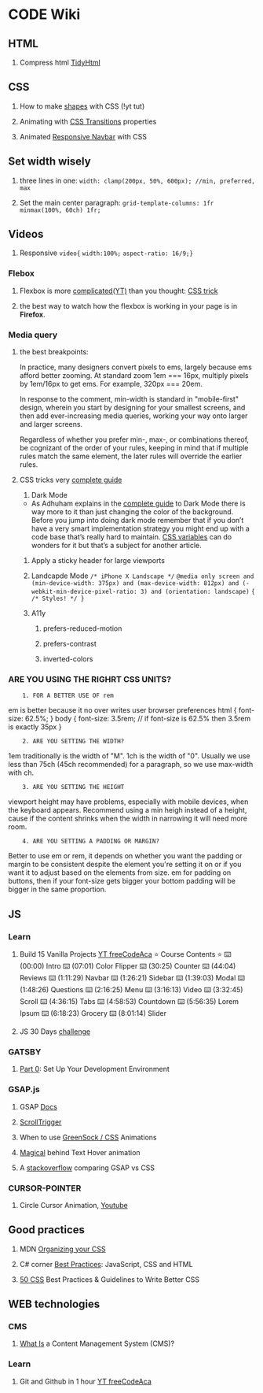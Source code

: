 # CODE Wiki

## HTML

1. Compress html [TidyHtml](https://www.html-tidy.org)

## CSS

1. How to make [shapes](https://www.youtube.com/watch?v=QY7Rj8aZcZk) with CSS (!yt tut)

1. Animating with [CSS Transitions](https://www.youtube.com/watch?v=Nloq6uzF8RQ) properties

1. Animated [Responsive Navbar](https://www.youtube.com/watch?v=biOMz4puGt8) with CSS

## Set width wisely

1. three lines in one: `width: clamp(200px, 50%, 600px); //min, preferred, max`

1. Set the main center paragraph: `grid-template-columns: 1fr minmax(100%, 60ch) 1fr;`

## Videos

1. Responsive
   `video{`
   `width:100%;`
   `aspect-ratio: 16/9;}`

### Flebox

1. Flexbox is more [complicated(YT)](https://www.youtube.com/watch?v=fm3dSg4cxRI) than you thought: [CSS trick](https://css-tricks.com/equal-columns-with-flexbox-its-more-complicated-than-you-might-think/)

1. the best way to watch how the flexbox is working in your page is in **Firefox**.

### Media query

1. the best breakpoints:

   In practice, many designers convert pixels to ems, largely because ems afford better zooming. At standard zoom 1em === 16px, multiply pixels by 1em/16px to get ems. For example, 320px === 20em.

   In response to the comment, min-width is standard in "mobile-first" design, wherein you start by designing for your smallest screens, and then add ever-increasing media queries, working your way onto larger and larger screens.

   Regardless of whether you prefer min-, max-, or combinations thereof, be cognizant of the order of your rules, keeping in mind that if multiple rules match the same element, the later rules will override the earlier rules.

   <!--  @media (min-width:320px)  { /*smartphones, iPhone, portrait 480x320 phones*/ }

   @media (min-width:481px)  { /*portrait e-readers (Nook/Kindle), smaller tablets @ 600 or @ 640 wide.*/ }
   @media (min-width:641px)  { /*portrait tablets, portrait iPad, landscape e-readers, landscape 800x480 or 854x480 phones*/ }
   @media (min-width:961px)  { /*tablet, landscape iPad, lo-res laptops ands desktops*/ }
   @media (min-width:1025px) { /*big landscape tablets, laptops, and desktops*/ }
   @media (min-width:1281px) { /*hi-res laptops and desktops*/ } -->

1. CSS tricks very [complete guide](https://css-tricks.com/a-complete-guide-to-css-media-queries/)

   1. Dark Mode

   - As Adhuham explains in the [complete guide](https://css-tricks.com/a-complete-guide-to-dark-mode-on-the-web/) to Dark Mode there is way more to it than just changing the color of the background. Before you jump into doing dark mode remember that if you don’t have a very smart implementation strategy you might end up with a code base that’s really hard to maintain. [CSS variables](https://css-tricks.com/theming-with-variables-globals-and-locals/) can do wonders for it but that’s a subject for another article.

   1. Apply a sticky header for large viewports

   1. Landcapde Mode
      `/* iPhone X Landscape */`
      `@media only screen and (min-device-width: 375px) and (max-device-width: 812px) and (-webkit-min-device-pixel-ratio: 3) and (orientation: landscape)`
      `{ /* Styles! */ }`

   1. A11y

      1. prefers-reduced-motion

      1. prefers-contrast

      1. inverted-colors

### ARE YOU USING THE RIGHRT CSS UNITS?

        1. FOR A BETTER USE OF rem

em is better because it no over writes user browser preferences
html {
font-size: 62.5%; <!--Now 10px is equal 1rem-->
}
body {
font-size: 3.5rem; // if font-size is 62.5% then 3.5rem is exactly 35px
}

        2. ARE YOU SETTING THE WIDTH?

1em traditionally is the width of "M".
1ch is the width of "0".
Usually we use less than 75ch (45ch recommended) for a paragraph, so we use max-width with ch.

        3. ARE YOU SETTING THE HEIGHT

viewport height may have problems, especially with mobile devices, when the keyboard appears.
Recommend using a min heigh instead of a height, cause if the content shrinks when the width in narrowing it will need more room.

        4. ARE YOU SETTING A PADDING OR MARGIN?

Better to use em or rem, it depends on whether you want the padding or margin to be consistent despite the element you're setting it on or if you want it to adjust based on the elements from size.
em for padding on buttons, then if your font-size gets bigger your bottom padding will be bigger in the same proportion.

## JS

### Learn

1. Build 15 Vanilla Projects [YT freeCodeAca](https://www.youtube.com/watch?v=3PHXvlpOkf4)
   ⭐️ Course Contents ⭐️
   ⌨️ (00:00) Intro
   ⌨️ (07:01) Color Flipper
   ⌨️ (30:25) Counter
   ⌨️ (44:04) Reviews
   ⌨️ (1:11:29) Navbar
   ⌨️ (1:26:21) Sidebar
   ⌨️ (1:39:03) Modal
   ⌨️ (1:48:26) Questions
   ⌨️ (2:16:25) Menu
   ⌨️ (3:16:13) Video
   ⌨️ (3:32:45) Scroll
   ⌨️ (4:36:15) Tabs
   ⌨️ (4:58:53) Countdown
   ⌨️ (5:56:35) Lorem Ipsum
   ⌨️ (6:18:23) Grocery
   ⌨️ (8:01:14) Slider

1. JS 30 Days [challenge](https://javascript30.com)

### GATSBY

1. [Part 0](https://www.gatsbyjs.com/docs/tutorial/part-0/): Set Up Your Development Environment

### GSAP.js

1. GSAP [Docs](https://greensock.com/docs/)

1. [ScrollTrigger](https://www.youtube.com/watch?v=X7IBa7vZjmo)

1. When to use [GreenSock / CSS](https://www.youtube.com/watch?v=R7dme7BRGOM) Animations

1. [Magical](https://www.youtube.com/watch?v=a3-lwxTkUKI) behind Text Hover animation

1. A [stackoverflow](https://stackoverflow.com/questions/39862190/greensock-gsap-is-much-less-smooth-more-jerky-compared-to-css-animations-in-th) comparing GSAP vs CSS

### CURSOR-POINTER

1. Circle Cursor Animation, [Youtube](https://youtu.be/TpwpAYi-p2w)

## Good practices

1. MDN [Organizing your CSS](https://developer.mozilla.org/en-US/docs/Learn/CSS/Building_blocks/Organizing)

1. C# corner [Best Practices](https://www.c-sharpcorner.com/article/best-practices-on-javascript-css-and-html/): JavaScript, CSS and HTML

1. [50 CSS](https://medium.com/before-semicolon/50-css-best-practices-guidelines-to-write-better-css-c60807e9eee2) Best Practices & Guidelines to Write Better CSS

## WEB technologies

### CMS

1. [What Is](https://kinsta.com/knowledgebase/content-management-system/) a Content Management System (CMS)?

### Learn

1. Git and Github in 1 hour [YT freeCodeAca](https://www.youtube.com/watch?v=RGOj5yH7evk)
